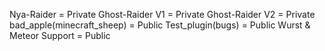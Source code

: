 Nya-Raider = Private
Ghost-Raider V1 = Private
Ghost-Raider V2 = Private
bad_apple(minecraft_sheep) = Public
Test_plugin(bugs) = Public
Wurst & Meteor Support = Public
